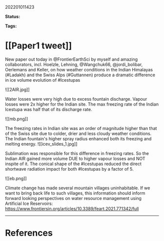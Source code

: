 202201011423

**Status:** 

**Tags:** 

# [[Paper1 tweet]]

New paper out today in @FrontierEarthSci by myself and amazing collaborators, incl. Hoelzle, Lehning, @Wangchuk66, @jordi_bolibar, Oerlemans and Keller, on how weather conditions in the Indian Himalayas (#Ladakh) and the Swiss Alps (#Guttannen) produce a dramatic difference in ice volume evolution of #Icestupas

![[2AIR.jpg]]

Water losses were very high due to excess fountain discharge. Vapour losses were 2x higher for the Indian site. The max freezing rate of the Indian Icestupa was half that of its discharge rate.

![[mb.png]]

The freezing rates in Indian site was an order of magnitude higher than that of the Swiss site due to colder, drier and less cloudy weather conditions. The Indian fountain's higher spray radius enhanced both its freezing and melting energy. 
![[icev_slides_1.jpg]]

Sublimation was responsible for this difference in freezing rates. So the Indian AIR gained more volume DUE to higher vapour losses and NOT inspite of it. The conical shape of the #Icestupas reduced the direct shortwave radiation impact for both #Icestupas by a factor of 5.

![[eb.png]]

Climate change has made several mountain villages uninhabitable. If we want to bring back life to such villages, this information should inform forward looking perspectives on water resource management using Artificial Ice Reservoirs:
https://www.frontiersin.org/articles/10.3389/feart.2021.771342/full

---
# References